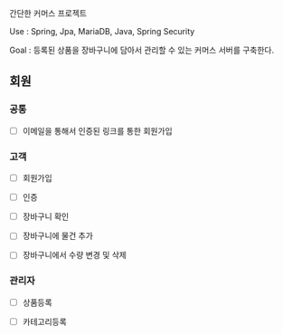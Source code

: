 간단한 커머스 프로젝트

Use : Spring, Jpa, MariaDB, Java, Spring Security

Goal : 등록된 상품을 장바구니에 담아서 관리할 수 있는 커머스 서버를 구축한다.

## 회원
### 공통
- [ ] 이메일을 통해서 인증된 링크를 통한 회원가입

### 고객
- [ ] 회원가입
- [ ] 인증
- [ ] 장바구니 확인
- [ ] 장바구니에 물건 추가
- [ ] 장바구니에서 수량 변경 및 삭제


### 관리자
- [ ] 상품등록
- [ ] 카테고리등록

